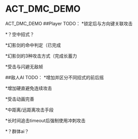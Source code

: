 # ACT_DMC_DEMO
ACT_DMC_DEMO
##Player TODO：
*锁定后与方向键关联攻击

*？空中招式？

*幻影剑的命中判定（已完成

*幻影剑的3种攻击方式（完成长蓄力

*受击与闪避无敌帧


##敌人AI TODO：
*增加并区分不同招式的前后摇

*增加硬直避免连续攻击

*受击动画完善

*中距离/远距离攻击手段

*长时间追击timeout后强制使用冲刺攻击

*？群体ai？